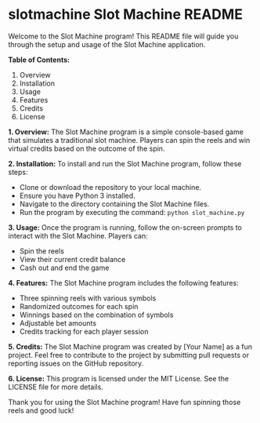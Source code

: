 #  slotmachine                       **Slot Machine README**

Welcome to the Slot Machine program! This README file will guide you through the setup and usage of the Slot Machine application.

**Table of Contents:**
1. Overview
2. Installation
3. Usage
4. Features
5. Credits
6. License

**1. Overview:**
The Slot Machine program is a simple console-based game that simulates a traditional slot machine. Players can spin the reels and win virtual credits based on the outcome of the spin.

**2. Installation:**
To install and run the Slot Machine program, follow these steps:
- Clone or download the repository to your local machine.
- Ensure you have Python 3 installed.
- Navigate to the directory containing the Slot Machine files.
- Run the program by executing the command: `python slot_machine.py`

**3. Usage:**
Once the program is running, follow the on-screen prompts to interact with the Slot Machine. Players can:
- Spin the reels
- View their current credit balance
- Cash out and end the game

**4. Features:**
The Slot Machine program includes the following features:
- Three spinning reels with various symbols
- Randomized outcomes for each spin
- Winnings based on the combination of symbols
- Adjustable bet amounts
- Credits tracking for each player session

**5. Credits:**
The Slot Machine program was created by [Your Name] as a fun project. Feel free to contribute to the project by submitting pull requests or reporting issues on the GitHub repository.

**6. License:**
This program is licensed under the MIT License. See the LICENSE file for more details.

Thank you for using the Slot Machine program! Have fun spinning those reels and good luck!                   
